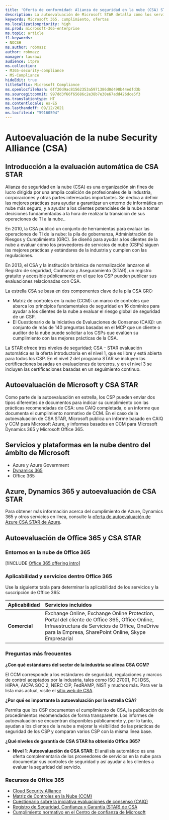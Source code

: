 ```yaml
---
title: 'Oferta de conformidad: Alianza de seguridad en la nube (CSA) STAR autoevaluación'
description: La autoevaluación de Microsoft STAR detalla cómo los servicios de la nube cumplen con los requisitos de la Alianza de Seguridad de la Nube.
keywords: Microsoft 365, cumplimiento, ofertas
ms.localizationpriority: high
ms.prod: microsoft-365-enterprise
ms.topic: article
f1.keywords:
- NOCSH
ms.author: robmazz
author: robmazz
manager: laurawi
audience: itpro
ms.collection:
- M365-security-compliance
- MS-Compliance
hideEdit: true
titleSuffix: Microsoft Compliance
ms.openlocfilehash: 6ff20d9ac81562353a5971386d0d498b44edfd3b
ms.sourcegitcommit: 997dd3f66f65686c2e38b7e30e67add426dce5f3
ms.translationtype: HT
ms.contentlocale: es-ES
ms.lasthandoff: 09/12/2021
ms.locfileid: "59160594"
---
```

# <a name="cloud-security-alliance-csa-star-self-assessment"></a>Autoevaluación de la nube Security Alliance (CSA)

## <a name="csa-star-self-assessment-overview"></a>Introducción a la evaluación automática de CSA STAR

Alianza de seguridad en la nube (CSA) es una organización sin fines de lucro dirigida por una amplia coalición de profesionales de la industria, corporaciones y otras partes interesadas importantes. Se dedica a definir las mejores prácticas para ayudar a garantizar un entorno de informática en nube más seguro, y a ayudar a los clientes potenciales de la nube a tomar decisiones fundamentadas a la hora de realizar la transición de sus operaciones de TI a la nube..  
  
En 2010, la CSA publicó un conjunto de herramientas para evaluar las operaciones de TI de la nube: la pila de gobernanza, Administración de Riesgos y Cumplimiento (GRC). Se diseñó para ayudar a los clientes de la nube a evaluar cómo los proveedores de servicios de nube (CSPs) siguen las mejores prácticas y estándares de la industria y cumplen con las regulaciones.  
  
En 2013, el CSA y la institución británica de normalización lanzaron el Registro de seguridad, Confianza y Aseguramiento (STAR), un registro gratuito y accesible públicamente en el que los CSP pueden publicar sus evaluaciones relacionadas con CSA.  
  
La estrella CSA se basa en dos componentes clave de la pila CSA GRC:

- Matriz de controles en la nube (CCM): un marco de controles que abarca los principios fundamentales de seguridad en 16 dominios para ayudar a los clientes de la nube a evaluar el riesgo global de seguridad de un CSP.
- El Cuestionario de la Iniciativa de Evaluaciones de Consenso (CAIQ): un conjunto de más de 140 preguntas basadas en el MCP que un cliente o auditor de la nube puede solicitar a los CSPs que evalúen su cumplimiento con las mejores prácticas de la CSA.

La STAR ofrece tres niveles de seguridad; CSA – STAR evaluación automática es la oferta introductoria en el nivel 1, que es libre y está abierta para todos los CSP. En el nivel 2 del programa STAR se incluyen las certificaciones basadas en evaluaciones de terceros, y en el nivel 3 se incluyen las certificaciones basadas en un seguimiento continuo.

## <a name="microsoft-and-csa-star-self-assessment"></a>Autoevaluación de Microsoft y CSA STAR

Como parte de la autoevaluación en estrella, los CSP pueden enviar dos tipos diferentes de documentos para indicar su cumplimiento con las prácticas recomendadas de CSA: una CAIQ completada, o un informe que documenta el cumplimiento normativo de CCM. En el caso de la autoevaluación de CSA STAR, Microsoft publica un informe basado en CAIQ y CCM para Microsoft Azure, y informes basados en CCM para Microsoft Dynamics 365 y Microsoft Office 365.  

## <a name="microsoft-in-scope-cloud-platforms--services"></a>Servicios y plataformas en la nube dentro del ámbito de Microsoft

- Azure y Azure Government
- [Dynamics 365](https://aka.ms/d365-compliance-list)
- Office 365

## <a name="azure-dynamics-365-and-csa-star-self-assessment"></a>Azure, Dynamics 365 y autoevaluación de CSA STAR

Para obtener más información acerca del cumplimiento de Azure, Dynamics 365 y otros servicios en línea, consulte la [oferta de autoevaluación de Azure CSA STAR de Azure](/azure/compliance/offerings/offering-csa-star-self-assessment).

## <a name="office-365-and-csa-star-self-assessment"></a>Autoevaluación de Office 365 y CSA STAR

### <a name="office-365-cloud-environments"></a>Entornos en la nube de Office 365

[!INCLUDE [Office 365 offering intro](../includes/o365-offering-introduction.md)]

### <a name="office-365-applicability-and-in-scope-services"></a>Aplicabilidad y servicios dentro Office 365

Use la siguiente tabla para determinar la aplicabilidad de los servicios y la suscripción de Office 365:

| **Aplicabilidad** | **Servicios incluidos** |
|:------------------|:----------------------|
| **Comercial** |Exchange Online, Exchange Online Protection, Portal del cliente de Office 365, Office Online, Infraestructura de Servicios de Office, OneDrive para la Empresa, SharePoint Online, Skype Empresarial |

### <a name="frequently-asked-questions"></a>Preguntas más frecuentes

**¿Con qué estándares del sector de la industria se alinea CSA CCM?**

El CCM corresponde a los estándares de seguridad, regulaciones y marcos de control aceptados por la industria, tales como ISO 27001, PCI DSS, HIPAA, AICPA SOC 2, NERC CIP, FedRAMP, NIST y muchos más. Para ver la lista más actual, visite el [sitio web de CSA](https://cloudsecurityalliance.org/).

**¿Por qué es importante la autoevaluación por la estrella CSA?**

Permita que los CSP documenten el cumplimiento de CSA, la publicación de procedimientos recomendados de forma transparente. Los informes de autoevaluación se encuentran disponibles públicamente y, por lo tanto, ayudan a los clientes de la nube a mejorar la visibilidad de las prácticas de seguridad de los CSP y comparan varios CSP con la misma línea base.

**¿Qué niveles de garantía de CSA STAR ha obtenido Office 365?**

- **Nivel 1**: **Autoevaluación de CSA STAR**: El análisis automático es una oferta complementaria de los proveedores de servicios en la nube para documentar sus controles de seguridad y así ayudar a los clientes a evaluar la seguridad del servicio.

### <a name="office-365-resources"></a>Recursos de Office 365

- [Cloud Security Alliance](https://cloudsecurityalliance.org/)
- [Matriz de Controles en la Nube (CCM)](https://cloudsecurityalliance.org/group/cloud-controls-matrix/)
- [Cuestionario sobre la iniciativa evaluaciones de consenso (CAIQ)](https://cloudsecurityalliance.org/group/consensus-assessments/)
- [Registro de Seguridad, Confianza y Garantía (STAR) de CSA](https://cloudsecurityalliance.org/star/)
- [Cumplimiento normativo en el Centro de confianza de Microsoft](https://www.microsoft.com/trust-center/compliance/compliance-overview)